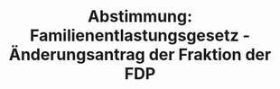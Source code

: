 ---
abstimmung:
  abstimmung: 1
  bundestagssitzung: 197
  legislaturperiode: 19
categories:
- Todo
data:
- title: Abstimmungsergebnis 20201208_1-data.pdf
  url: /res/2021-btw/abstimmungsergebnisse/20201208_1-data.pdf
- title: Abstimmungsergebnis 20201208_1_xls-data.xlsx
  url: /res/2021-btw/abstimmungsergebnisse/20201208_1_xls-data.xlsx
- title: Abstimmungsergebnis 20201208_1_xls-data.csv
  url: /res/2021-btw/abstimmungsergebnisse/csv/20201208_1_xls-data.csv
ergebnis:
  afd:
    enthaltung: 0
    gesamt: 89
    ja: 0
    nein: 70
    nichtabgegeben: 19
    ungueltig: 0
  bü90/gr:
    enthaltung: 0
    gesamt: 67
    ja: 0
    nein: 59
    nichtabgegeben: 8
    ungueltig: 0
  cdu/csu:
    enthaltung: 0
    gesamt: 246
    ja: 0
    nein: 226
    nichtabgegeben: 20
    ungueltig: 0
  die linke.:
    enthaltung: 0
    gesamt: 69
    ja: 0
    nein: 56
    nichtabgegeben: 13
    ungueltig: 0
  fdp:
    enthaltung: 0
    gesamt: 80
    ja: 74
    nein: 0
    nichtabgegeben: 6
    ungueltig: 0
  file: 20201208_1_xls-data.xlsx
  fraktionslos:
    enthaltung: 1
    gesamt: 6
    ja: 0
    nein: 1
    nichtabgegeben: 4
    ungueltig: 0
  spd:
    enthaltung: 0
    gesamt: 152
    ja: 0
    nein: 138
    nichtabgegeben: 14
    ungueltig: 0
layout: abstimmung
links:
- title: Link zu bundestag.de
  url: https://www.bundestag.de/parlament/plenum/abstimmung/abstimmung?id=552
preview: 'Deutscher Bundestag


  197. Sitzung des Deutschen Bundestages

  am Dienstag, 8. Dezember 2020


  Endgültiges Ergebnis der Namentlichen Abstimmung Nr. 1


  Antrag der Abgeordneten Otto Fricke, Christian Dürr, Grigorios Aggelidis, weiterer

  Abgeordneter und der Fraktion der FDP

  Beschluss des Bundestages gemäß Artikel 115 Absatz 2 Satz 6 und 7 des Grundgesetzes

  Drucksache 19/24969'
tags:
- Todo
title: 'Abstimmung: Familienentlastungsgesetz - Änderungsantrag der Fraktion der FDP'
---